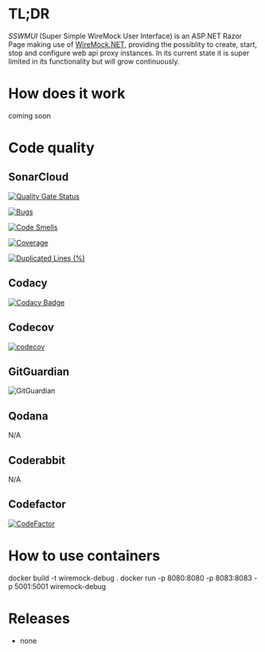 
# TL;DR

_SSWMUI_ (Super Simple WireMock User Interface) is an ASP.NET Razor Page
making use of [WireMock.NET](https://github.com/WireMock-Net/WireMock.Net),
providing the possiblity to create, start,
stop and configure web api proxy instances.
In its current state it is super limited in its functionality but will grow continuously.

# How does it work

coming soon

# Code quality

## SonarCloud
[![Quality Gate Status](https://sonarcloud.io/api/project_badges/measure?project=vanUbor_Wiremock&metric=alert_status)](https://sonarcloud.io/summary/new_code?id=vanUbor_Wiremock)

[![Bugs](https://sonarcloud.io/api/project_badges/measure?project=vanUbor_Wiremock&metric=bugs)](https://sonarcloud.io/summary/new_code?id=vanUbor_Wiremock)

[![Code Smells](https://sonarcloud.io/api/project_badges/measure?project=vanUbor_Wiremock&metric=code_smells)](https://sonarcloud.io/summary/new_code?id=vanUbor_Wiremock)

[![Coverage](https://sonarcloud.io/api/project_badges/measure?project=vanUbor_Wiremock&metric=coverage)](https://sonarcloud.io/summary/new_code?id=vanUbor_Wiremock)

[![Duplicated Lines (%)](https://sonarcloud.io/api/project_badges/measure?project=vanUbor_Wiremock&metric=duplicated_lines_density)](https://sonarcloud.io/summary/new_code?id=vanUbor_Wiremock)

## Codacy
[![Codacy Badge](https://app.codacy.com/project/badge/Grade/05e6f15388244258b9435b6c64f86691)](https://app.codacy.com/gh/vanUbor/Wiremock/dashboard?utm_source=gh&utm_medium=referral&utm_content=&utm_campaign=Badge_grade)

## Codecov
[![codecov](https://codecov.io/gh/vanUbor/Wiremock/graph/badge.svg?token=ESJLR9JY72)](https://codecov.io/gh/vanUbor/Wiremock)

## GitGuardian
![GitGuardian](https://img.shields.io/badge/GitGuardian-passed-brightgreen)

## Qodana
N/A

## Coderabbit
N/A

## Codefactor
[![CodeFactor](https://www.codefactor.io/repository/github/vanubor/wiremock/badge)](https://www.codefactor.io/repository/github/vanubor/wiremock)

# How to use containers
docker build -t wiremock-debug .
docker run -p 8080:8080 -p 8083:8083 -p 5001:5001 wiremock-debug

# Releases
- none